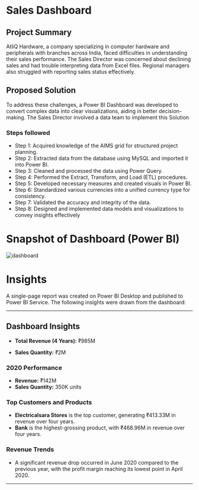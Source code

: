 
# Sales Dashboard



## Project Summary

AtliQ Hardware, a company specializing in computer hardware and peripherals with branches across India, faced difficulties in understanding their sales performance. The Sales Director was concerned about declining sales and had trouble interpreting data from Excel files. Regional managers also struggled with reporting sales status effectively.

## Proposed Solution
To address these challenges, a Power BI Dashboard was developed to convert complex data into clear visualizations, aiding in better decision-making. The Sales Director involved a data team to implement this Solution

### Steps followed 

- Step 1: Acquired knowledge of the AIMS grid for structured project planning.
- Step 2: Extracted data from the database using MySQL and imported it into Power BI.
- Step 3: Cleaned and processed the data using Power Query.
- Step 4: Performed the Extract, Transform, and Load (ETL) procedures.
- Step 5: Developed necessary measures and created visuals in Power BI.
- Step 6: Standardized various currencies into a unified currency type for consistency.
- Step 7: Validated the accuracy and integrity of the data.
- Step 8: Designed and implemented data models and visualizations to convey insights effectively



# Snapshot of Dashboard (Power BI)

![dashboard](https://github.com/user-attachments/assets/95f5607b-d6f1-4c82-8f50-f206cfd7d8b2)


# Insights

A single-page report was created on Power BI Desktop and published to Power BI Service. The following insights were drawn from the dashboard:

---

## Dashboard Insights

- **Total Revenue (4 Years):** ₹985M

- **Sales Quantity:** ₹2M

### 2020 Performance

- **Revenue:** ₹142M
- **Sales Quantity:** 350K units


### Top Customers and Products

- **Electricalsara Stores** is the top customer, generating ₹413.33M in revenue over four years.
- **Bank** is the highest-grossing product, with ₹468.96M in revenue over four years.

### Revenue Trends

- A significant revenue drop occurred in June 2020 compared to the previous year, with the profit margin reaching its lowest point in April 2020.

---
